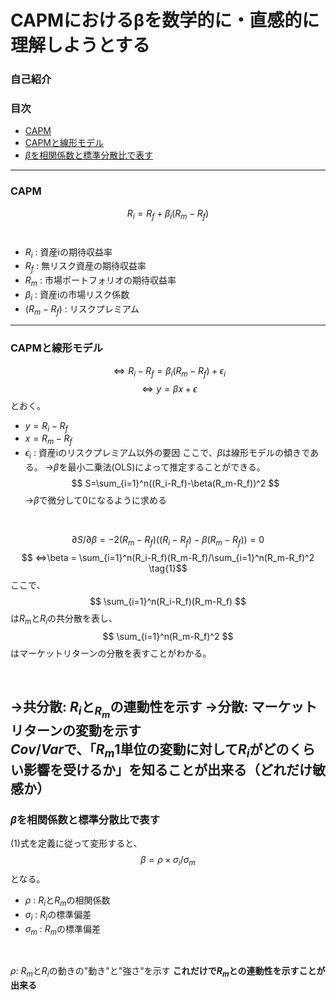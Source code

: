 # CAPMにおけるβを数学的に・直感的に理解しようとする

### 自己紹介

### 目次

- [CAPM](#capm)
- [CAPMと線形モデル](#CAPMと線形モデル)
- [$β$を相関係数と標準分散比で表す](#$β$を相関係数と標準分散比で表す)

---

### CAPM

$$ R_i = R_f + \beta_i(R_m - R_f) $$
</br>

- $R_i$ : 資産iの期待収益率
- $R_f$ : 無リスク資産の期待収益率
- $R_m$ : 市場ポートフォリオの期待収益率
- $\beta_i$ : 資産iの市場リスク係数
- $(R_m - R_f)$ : リスクプレミアム

---

### CAPMと線形モデル

$$ ⇔ R_i - R_f = \beta_i(R_m - R_f) + \epsilon_i $$
$$ ⇔ y = \beta x + \epsilon $$
とおく。

- $y = R_i - R_f$
- $x = R_m - R_f$
- $\epsilon_i$ : 資産iのリスクプレミアム以外の要因
ここで、$\beta$は線形モデルの傾きである。
→$β$を最小二乗法(OLS)によって推定することができる。
$$ S=\sum_{i=1}^n((R_i-R_f)-\beta(R_m-R_f))^2 $$
→$β$で微分して$0$になるように求める

</br>

$$ \partial S/\partial \beta = -2 (R_m-R_f)((R_i-R_f)-\beta(R_m-R_f))=0 $$
$$ ⇔\beta = \sum_{i=1}^n(R_i-R_f)(R_m-R_f)/\sum_{i=1}^n(R_m-R_f)^2 \tag{1}$$
ここで、
$$  \sum_{i=1}^n(R_i-R_f)(R_m-R_f) $$は$R_m$と$R_i$の共分散を表し、
$$ \sum_{i=1}^n(R_m-R_f)^2 $$ はマーケットリターンの分散を表すことがわかる。

</br>

→共分散: $R_i$と$_R_m$の連動性を示す
→分散: マーケットリターンの変動を示す
</br>
**$Cov/Var$で、「$R_m$1単位の変動に対して$R_i$がどのくらい影響を受けるか」を知ることが出来る（どれだけ敏感か）**
---

### $β$を相関係数と標準分散比で表す

(1)式を定義に従って変形すると、
$$ \beta = \rho\times\sigma_i/\sigma_m $$
となる。

- $\rho$ : $R_i$と$R_m$の相関係数
- $\sigma_i$ : $R_i$の標準偏差
- $\sigma_m$ : $R_m$の標準偏差

</br>

$\rho$: $R_m$と$R_i$の動きの"動き"と"強さ"を示す
**これだけで$R_m$との連動性を示すことが出来る**

